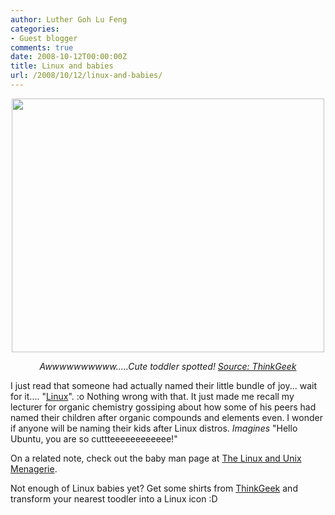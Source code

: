 ```yaml
---
author: Luther Goh Lu Feng
categories:
- Guest blogger
comments: true
date: 2008-10-12T00:00:00Z
title: Linux and babies
url: /2008/10/12/linux-and-babies/
---
```


<div align="center">
<em><a href='/res/2008/10/baby.jpg'><img src="/res/2008/10/baby.jpg" alt="" title="baby" width="500" height="406" class="aligncenter size-full wp-image-107" /></a>

Awwwwwwwwww.....Cute toddler spotted! <a href="http://www.thinkgeek.com/tshirts/kids/5ace/action/21059cb/">Source: ThinkGeek</a></em></div>

I just read that someone had actually named their little bundle of joy... wait for it.... "<a href="http://www.linux.com/feature/149992">Linux</a>". :o Nothing wrong with that. It just made me recall my lecturer for organic chemistry gossiping about how some of his peers had named their children after organic compounds and elements even. I wonder if anyone will be naming their kids after Linux distros. *Imagines* "Hello Ubuntu, you are so cuttteeeeeeeeeeee!"

On a related note, check out the baby man page at <a href="http://linuxshellaccount.blogspot.com/2008/09/baby-man-page-more-linux-and-unix-jokes.html">The Linux and Unix Menagerie</a>.

Not enough of Linux babies yet? Get some shirts from <a href="http://www.thinkgeek.com/tshirts/kids/5ace/action/21059cb/">ThinkGeek</a> and transform your nearest toodler into a Linux icon :D
